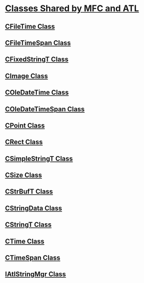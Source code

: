 # [Classes Shared by MFC and ATL](classes-shared-by-mfc-and-atl.md)
## [CFileTime Class](cfiletime-class.md)
## [CFileTimeSpan Class](cfiletimespan-class.md)
## [CFixedStringT Class](cfixedstringt-class.md)
## [CImage Class](cimage-class.md)
## [COleDateTime Class](coledatetime-class.md)
## [COleDateTimeSpan Class](coledatetimespan-class.md)
## [CPoint Class](cpoint-class.md)
## [CRect Class](crect-class.md)
## [CSimpleStringT Class](csimplestringt-class.md)
## [CSize Class](csize-class.md)
## [CStrBufT Class](cstrbuft-class.md)
## [CStringData Class](cstringdata-class.md)
## [CStringT Class](cstringt-class.md)
## [CTime Class](ctime-class.md)
## [CTimeSpan Class](ctimespan-class.md)
## [IAtlStringMgr Class](iatlstringmgr-class.md)

